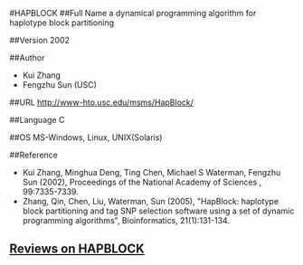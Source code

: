 #HAPBLOCK
##Full Name
a dynamical programming algorithm for haplotype block partitioning

##Version
2002

##Author
* Kui Zhang
* Fengzhu Sun (USC)

##URL
http://www-hto.usc.edu/msms/HapBlock/

##Language
C

##OS
MS-Windows, Linux, UNIX(Solaris)

##Reference
* Kui Zhang, Minghua Deng, Ting Chen, Michael S Waterman, Fengzhu Sun (2002), Proceedings of the National Academy of Sciences , 99:7335-7339.
* Zhang, Qin, Chen, Liu, Waterman, Sun (2005), "HapBlock: haplotype block partitioning and tag SNP selection software using a set of dynamic programming algorithms", Bioinformatics, 21(1):131-134.


## [Reviews on HAPBLOCK](https://github.com/gaow/genetic-analysis-software/issues/200)